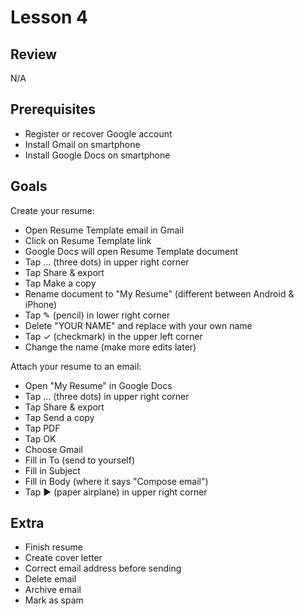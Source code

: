 # Lesson 4

## Review

N/A

## Prerequisites

- Register or recover Google account
- Install Gmail on smartphone
- Install Google Docs on smartphone

## Goals

Create your resume:

- Open Resume Template email in Gmail
- Click on Resume Template link
- Google Docs will open Resume Template document
- Tap ... (three dots) in upper right corner
- Tap Share & export
- Tap Make a copy
- Rename document to "My Resume" (different between Android & iPhone)
- Tap ✎ (pencil) in lower right corner
- Delete "YOUR NAME" and replace with your own name
- Tap ✓ (checkmark) in the upper left corner
- Change the name (make more edits later)

Attach your resume to an email:

- Open "My Resume" in Google Docs
- Tap ... (three dots) in upper right corner
- Tap Share & export
- Tap Send a copy
- Tap PDF
- Tap OK
- Choose Gmail
- Fill in To (send to yourself)
- Fill in Subject
- Fill in Body (where it says "Compose email")
- Tap ▶ (paper airplane) in upper right corner

## Extra

- Finish resume
- Create cover letter
- Correct email address before sending
- Delete email
- Archive email
- Mark as spam
